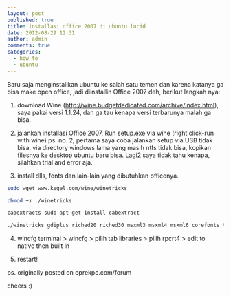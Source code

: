 ```yaml
---
layout: post
published: true
title: installasi office 2007 di ubuntu lucid
date: 2012-08-29 12:31
author: admin
comments: true
categories:
  - how to
  - ubuntu
---
```

Baru saja menginstallkan ubuntu ke salah satu temen dan karena  katanya ga bisa make open office, jadi diinstallin Office 2007 deh, berikut langkah nya:
<!--more-->
1. download Wine (http://wine.budgetdedicated.com/archive/index.html), saya pakai versi  1.1.24, dan ga tau kenapa versi terbarunya malah ga bisa.

2. jalankan installasi Office 2007, Run setup.exe via wine (right click-run with wine)
ps. no. 2, pertama saya coba jalankan setup via USB tidak bisa, via directory windows lama yang masih ntfs tidak bisa, kopikan filesnya ke desktop ubuntu baru bisa. Lagi2 saya tidak tahu kenapa, silahkan trial and error aja.

3. install dlls, fonts dan lain-lain yang dibutuhkan officenya.
```bash
sudo wget www.kegel.com/wine/winetricks
```
```bash
chmod +x ./winetricks
```
```bash
cabextracts sudo apt-get install cabextract
```
```bash
./winetricks gdiplus riched20 riched30 msxml3 msxml4 msxml6 corefonts tahoma vb6run vcrun6 msi2
```

4. wincfg
terminal > wincfg > pilih tab libraries > pilih rpcrt4 > edit to native then built in

5. restart!

ps. originally posted on oprekpc.com/forum

cheers :)
